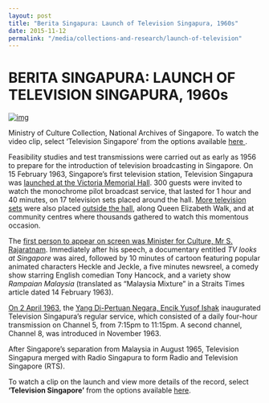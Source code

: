 ```yaml
---
layout: post
title: "Berita Singapura: Launch of Television Singapura, 1960s"
date: 2015-11-12
permalink: "/media/collections-and-research/launch-of-television"
---
```




# BERITA SINGAPURA: LAUNCH OF TELEVISION SINGAPURA, 1960s

[![img](http://www.nas.gov.sg/blogs/archivistpick/wp-content/uploads/2015/11/2015-11-13-L.jpg)](http://www.nas.gov.sg/archivesonline/audiovisual_records/record-details/58f29c96-1164-11e3-83d5-0050568939ad)

Ministry of Culture Collection, National Archives of Singapore. To watch the video clip, select ‘Television Singapore’ from the options available [here ](http://www.nas.gov.sg/archivesonline/audiovisual_records/record-details/58f29c96-1164-11e3-83d5-0050568939ad).

Feasibility studies and test transmissions were carried out as early as 1956 to prepare for the introduction of television broadcasting in Singapore. On 15 February 1963, Singapore’s first television station, Television Singapura was [launched at the Victoria Memorial Hall](http://www.nas.gov.sg/archivesonline/photographs/record-details/bb3807d8-1161-11e3-83d5-0050568939ad). 300 guests were invited to watch the monochrome pilot broadcast service, that lasted for 1 hour and 40 minutes, on 17 television sets placed around the hall. [More television sets](http://www.nas.gov.sg/archivesonline/photographs/record-details/bb1948bc-1161-11e3-83d5-0050568939ad) were also placed [outside the hall](http://www.nas.gov.sg/archivesonline/photographs/record-details/bb195aaf-1161-11e3-83d5-0050568939ad), along Queen Elizabeth Walk, and at community centres where thousands gathered to watch this momentous occasion.

The [first person to appear on screen was Minister for Culture, Mr S. Rajaratnam](http://www.nas.gov.sg/archivesonline/photographs/record-details/296589f9-1162-11e3-83d5-0050568939ad). Immediately after his speech, a documentary entitled *TV looks at Singapore* was aired, followed by 10 minutes of cartoon featuring popular animated characters Heckle and Jeckle, a five minutes newsreel, a comedy show starring English comedian Tony Hancock, and a variety show *Rampaian Malaysia* (translated as “Malaysia Mixture” in a Straits Times article dated 14 February 1963).

[On 2 April 1963](http://www.nas.gov.sg/archivesonline/photographs/record-details/c2011e57-43c7-11e4-859c-0050568939ad), the [Yang Di-Pertuan Negara, Encik Yusof Ishak](http://www.nas.gov.sg/archivesonline/photographs/record-details/bb39ed42-43c7-11e4-859c-0050568939ad) inaugurated Television Singapura’s regular service, which consisted of a daily four-hour transmission on Channel 5, from 7:15pm to 11:15pm. A second channel, Channel 8, was introduced in November 1963.

After Singapore’s separation from Malaysia in August 1965, Television Singapura merged with Radio Singapura to form Radio and Television Singapore (RTS).

To watch a clip on the launch and view more details of the record, select **‘Television Singapore’** from the options available [here](http://www.nas.gov.sg/archivesonline/audiovisual_records/record-details/58f29c96-1164-11e3-83d5-0050568939ad).